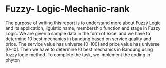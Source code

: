 # Fuzzy- Logic-Mechanic-rank
The purpose of writing this report is to understand more about Fuzzy Logic and its application, liguistic name, membership function and stage in Fuzzy Logic. We are given a sample data in the form of excel and we have to determine 10 best mechanics in bandung based on service quality and price. The service value has universe [0-100] and price value has universe [0-10]. Then we have to determine !0 best mechanics in Bandung using fuzzy logic method. To complete the task, we implement the coding in phyton
